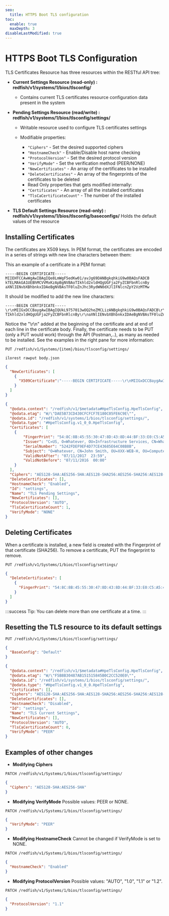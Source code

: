 ```yaml
---
seo:
  title: HTTPS Boot TLS configuration
toc:
  enable: true
  maxDepth: 3
disableLastModified: true
---
```


# HTTPS Boot TLS Configuration

 TLS Certificates Resource has three resources within the RESTful API tree:

* **Current Settings Resource (read-only) : redfish/v1/systems/1/bios/tlsconfig/**
  * Contains current TLS certificates resource configuration data present in the system
* **Pending Settings Resource (read/write) : redfish/v1/systems/1/bios/tlsconfig/settings/**
  * Writable resource used to configure TLS certificates settings
  * Modifiable properties:

    * `"Ciphers"` - Set the desired supported ciphers
    * `"HostnameCheck"` - Enable/Disable host name checking
    * `"ProtocolVersion"` - Set the desired protocol version
    * `"VerifyMode"` - Set the verification method (PEER/NONE)
    * `"NewCertificates"` - An array of the certificates to be installed
    * `"DeleteCertificates"` - An array of the fingerprints of the certificates to be deleted
    * Read Only properties that gets modified internally:
    * `"Certificates"` - An array of all the installed certificates
    * `"TlsCaCertificateCount"` - The number of the installed certificates

* **TLS Default Settings Resource (read-only) : redfish/v1/systems/1/bios/tlsconfig/baseconfigs/**
   Holds the default values of the resource

## Installing Certificates

  The certificates are X509 keys. In PEM format, the certificates are encoded in a series of strings with new line characters between
  them:

  This an example of a certificate in a PEM format:

    -----BEGIN CERTIFICATE-----
    MIIEHTCCAwWgAwIBAgIQe8LmWgF5edKw01/avJg69DANBgkqhkiG9w0BAQsFADCB
    kTELMAkGA1UEBhMCVVMxKzApBgNVBAoTIkhld2xldHQgUGFja2FyZCBFbnRlcnBy
    aXNlIENvbXBhbnkxIDAeBgNVBAsTF0luZnJhc3RydWN0dXJlIFNlcnZpY2VzMTMw

  It should be modified to add the new line characters:

    -----BEGIN CERTIFICATE-----\r\nMIIGxDCCBaygAwIBAgIQUkL9757013wOQ2heZMCLizANBgkqhkiG9w0BAQsFADCB\r\nkTELMAkGA1UEBhMCVVMxKzApBgNVBAo
    TIkhld2xldHQgUGFja2FyZCBFbnRlcnBy\r\naXNlIENvbXBhbnkxIDAeBgNVBAsTF0luZnJhc3RydWN0dXJlIFNlcnZpY2VzMTMw\r\n

  Notice the "\r\n" added at the beginning of the certificate and at end of each line in the certificate body.
  Finally, the certificate needs to be PUT (only a PUT would work) through the API (Postman,..), as many as needed to be installed. See the examples in the right pane for more information:

```text PUT request
PUT /redfish/v1/Systems/{item}/bios/tlsconfig/settings/
```

```Shell iLOrest
ilorest rawput body.json
```

```json Body
{
  "NewCertificates": [
    {
      "X509Certificate":"-----BEGIN CERTIFICATE-----\r\nMIIGxDCCBaygAwIBAgIQUkL9757013wOQ2heZMCLizANBg......"
    }
  ]
}
```

```json Result after reboot
{
  "@odata.context": "/redfish/v1/$metadata#HpeTlsConfig.HpeTlsConfig",
  "@odata.etag": "W/\"DAE5B73CD430CFCFCF7E180C05FE6C9E\"",
  "@odata.id": "/redfish/v1/systems/1/bios/tlsconfig/settings/",
  "@odata.type": "#HpeTlsConfig.v1_0_0.HpeTlsConfig",
  "Certificates": [
    {
        "FingerPrint": "54:8C:8B:45:55:30:47:8D:43:8D:44:BF:33:E0:C5:A5:44:1E:E9:5E:B2:0A:AC:A6:CA:59:B6:D9:7B:FC:83:A9",
        "Issuer": "C=US, O=Whatever, OU=Infrastructure Services, CN=Whatever Private Root CA",
        "SerialNumber": "5242FDEF9EF4D77CE43685E64C08B8B",
        "Subject": "O=Whatever, CN=John Smith, OU=XXX-WEB-H, OU=Computer Name - Smith.John, OU=Employment Status - Employees, OU=SmartCard, emailAddress=John.Smith@whatever.com",
        "ValidNotAfter": "07/11/2017  23:59",
        "ValidNotBefore": "07/11/2016  00:00"
    }
  ],
  "Ciphers": "AES128-SHA:AES256-SHA:AES128-SHA256:AES256-SHA256:AES128-GCM-SHA256:AES256-GCM-SHA384",
  "DeleteCertificates": [],
  "HostnameCheck": "Enabled",
  "Id": "settings",
  "Name": "TLS Pending Settings",
  "NewCertificates": [],
  "ProtocolVersion": "AUTO",
  "TlsCaCertificateCount": 1,
  "VerifyMode": "NONE"
}
```

## Deleting Certificates

When a certificate is installed, a new field is created with the Fingerprint of that certificate (SHA256).  To remove a certificate, PUT the fingerprint to remove.

```text PUT request
PUT /redfish/v1/Systems/1/bios/tlsconfig/settings/
```

```json Body
{
  "DeleteCertificates": [
    {
      "FingerPrint": "54:8C:8B:45:55:30:47:8D:43:8D:44:BF:33:E0:C5:A5:44:1E:E9:5E:B2:0A:AC:A6:CA:59:B6:D9:7B:FC:83:A9"
    }
  ]
}
```

:::success Tip:
You can delete more than one certificate at a time.
:::

## Resetting the TLS resource to its default settings

```text PUT request
PUT /redfish/v1/Systems/1/bios/tlsconfig/settings/
```

```json Body
{
  "BaseConfig": "Default"
}
```

```json Result after reboot
{
  "@odata.context": "/redfish/v1/$metadata#HpeTlsConfig.HpeTlsConfig",
  "@odata.etag": "W/\"F5B8B30487AB151515845B0C2CC520E0\"",
  "@odata.id": "/redfish/v1/systems/1/bios/tlsconfig/settings/",
  "@odata.type": "#HpeTlsConfig.v1_0_0.HpeTlsConfig",
  "Certificates": [],
  "Ciphers": "AES128-SHA:AES256-SHA:AES128-SHA256:AES256-SHA256:AES128-GCM-SHA256:AES256-GCM-SHA384",
  "DeleteCertificates": [],
  "HostnameCheck": "Disabled",
  "Id": "settings",
  "Name": "TLS Current Settings",
  "NewCertificates": [],
  "ProtocolVersion": "AUTO",
  "TlsCaCertificateCount": 0,
  "VerifyMode": "PEER"
}
```

## Examples of other changes

* **Modifying Ciphers**

```text PATCH request
PATCH /redfish/v1/Systems/1/bios/tlsconfig/settings/
```

```json Body
{
  "Ciphers": "AES128-SHA:AES256-SHA"
}
```

* **Modifying VerifyMode**
Possible values: PEER or NONE.

```text PATCH request
PATCH /redfish/v1/Systems/1/bios/tlsconfig/settings/
```

```json Body
{
  "VerifyMode": "PEER"
}    
```

* **Modifying HostnameCheck**
Cannot be changed if VerifyMode is set to NONE.

```text PATCH request
PATCH /redfish/v1/Systems/1/bios/tlsconfig/settings/
```

```json Body
{
  "HostnameCheck": "Enabled"
}    
```

* **Modifying ProtocolVersion**
Possible values: "AUTO", "1.0", "1.1" or "1.2".

```text PATCH request
PATCH /redfish/v1/Systems/1/bios/tlsconfig/settings/
```

```json Body
{
  "ProtocolVersion": "1.1"
}    
```
